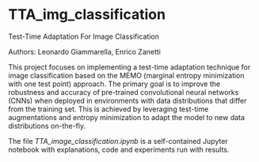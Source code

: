 # TTA_img_classification

Test-Time Adaptation For Image Classification

Authors: Leonardo Giammarella, Enrico Zanetti

This project focuses on implementing a test-time adaptation technique for image classification based on the MEMO (marginal entropy minimization with one test point) approach. The primary goal is to improve the robustness and accuracy of pre-trained convolutional neural networks (CNNs) when deployed in environments with data distributions that differ from the training set. This is achieved by leveraging test-time augmentations and entropy minimization to adapt the model to new data distributions on-the-fly.

The file *TTA_image_classification.ipynb* is a self-contained Jupyter notebook with explanations, code and experiments run with results.
